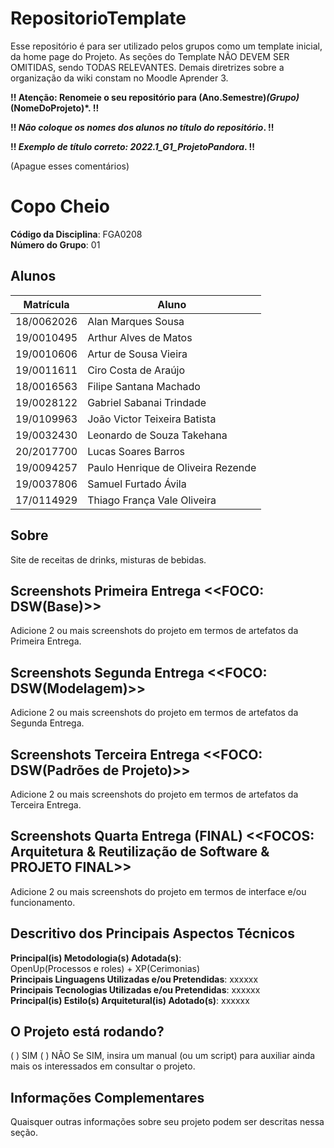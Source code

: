# RepositorioTemplate
Esse repositório é para ser utilizado pelos grupos como um template inicial, da home page do Projeto.
As seções do Template NÃO DEVEM SER OMITIDAS, sendo TODAS RELEVANTES.
Demais diretrizes sobre a organização da wiki constam no Moodle Aprender 3.

**!! Atenção: Renomeie o seu repositório para (Ano.Semestre)_(Grupo)_(NomeDoProjeto)*. !!** 

**!! *Não coloque os nomes dos alunos no título do repositório*. !!**

**!! *Exemplo de título correto: 2022.1_G1_ProjetoPandora*. !!** 
 
 (Apague esses comentários)

# Copo Cheio

**Código da Disciplina**: FGA0208<br>
**Número do Grupo**: 01<br>

## Alunos
|Matrícula | Aluno |
| -- | -- |
|  18/0062026  |  Alan Marques Sousa  |
|  19/0010495  |  Arthur Alves de Matos  |
|  19/0010606  |  Artur de Sousa Vieira  |
|  19/0011611  |  Ciro Costa de Araújo  |
|  18/0016563  |  Filipe Santana Machado  |
|  19/0028122  |  Gabriel Sabanai Trindade  |
|  19/0109963  |  João Victor Teixeira Batista |
|  19/0032430  |  Leonardo de Souza Takehana  |
|  20/2017700  |  Lucas Soares Barros  |
|  19/0094257  |  Paulo Henrique de Oliveira Rezende |
|  19/0037806  |  Samuel Furtado Ávila  |
|  17/0114929  |  Thiago França Vale Oliveira  |

## Sobre 
Site de receitas de drinks, misturas de bebidas.

## Screenshots Primeira Entrega <<FOCO: DSW(Base)>>
Adicione 2 ou mais screenshots do projeto em termos de artefatos da Primeira Entrega.

## Screenshots Segunda Entrega <<FOCO: DSW(Modelagem)>>
Adicione 2 ou mais screenshots do projeto em termos de artefatos da Segunda Entrega.

## Screenshots Terceira Entrega <<FOCO: DSW(Padrões de Projeto)>>
Adicione 2 ou mais screenshots do projeto em termos de artefatos da Terceira Entrega.

## Screenshots Quarta Entrega (FINAL) <<FOCOS: Arquitetura & Reutilização de Software & PROJETO FINAL>>
Adicione 2 ou mais screenshots do projeto em termos de interface e/ou funcionamento.

## Descritivo dos Principais Aspectos Técnicos 
**Principal(is) Metodologia(s) Adotada(s)**: <br>OpenUp(Processos e roles) + XP(Cerimonias)</br>
**Principais Linguagens Utilizadas e/ou Pretendidas**: xxxxxx<br>
**Principais Tecnologias Utilizadas e/ou Pretendidas**: xxxxxx<br>
**Principal(is) Estilo(s) Arquitetural(is) Adotado(s)**: xxxxxx<br>

## O Projeto está rodando?
( ) SIM
( ) NÃO
Se SIM, insira um manual (ou um script) para auxiliar ainda mais os interessados em consultar o projeto.

## Informações Complementares 
Quaisquer outras informações sobre seu projeto podem ser descritas nessa seção.

